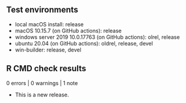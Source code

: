 ## Test environments

* local macOS install: release
* macOS 10.15.7 (on GitHub actions): release
* windows server 2019 10.0.17763 (on GitHub actions): olrel, release
* ubuntu 20.04 (on GitHub actions): oldrel, release, devel
* win-builder: release, devel

## R CMD check results

0 errors | 0 warnings | 1 note

* This is a new release.
